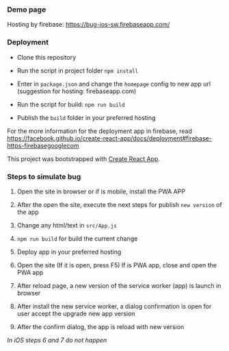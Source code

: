 ### Demo page
Hosting by firebase: https://bug-ios-sw.firebaseapp.com/

### Deployment

- Clone this repository

- Run the script in project folder
`npm install`

- Enter in `package.json` and change the `homepage` config to new app url (suggestion for hosting: firebaseapp.com)

- Run the script for build:
`npm run build`

- Publish the `build` folder in your preferred hosting


For the more information for the deployment app in firebase, read https://facebook.github.io/create-react-app/docs/deployment#firebase-https-firebasegooglecom


This project was bootstrapped with [Create React App](https://github.com/facebook/create-react-app).


### Steps to simulate bug
1) Open the site in browser or if is mobile, install the PWA APP

2) After the open the site, execute the next steps for publish `new version` of the app

3) Change any html/text in `src/App.js`

4) `npm run build` for build the current change

5) Deploy app in your preferred hosting

6) Open the site (If it is open, press F5)
If is PWA app, close and open the PWA app

7) After reload page, a new version of the service worker (app) is launch in browser

8) After install the new service worker, a dialog confirmation is open for user accept the upgrade new app version

9) After the confirm dialog, the app is reload with new version


*In iOS steps 6 and 7 do not happen*